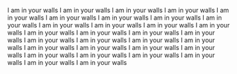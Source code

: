 I am in your walls I am in your walls I am in your walls 
I am in your walls I am in your walls I am in your walls 
I am in your walls I am in your walls I am in your walls 
I am in your walls I am in your walls I am in your walls 
I am in your walls I am in your walls I am in your walls 
I am in your walls I am in your walls I am in your walls 
I am in your walls I am in your walls I am in your walls 
I am in your walls I am in your walls I am in your walls 
I am in your walls I am in your walls I am in your walls 
I am in your walls I am in your walls I am in your walls 
I am in your walls 
